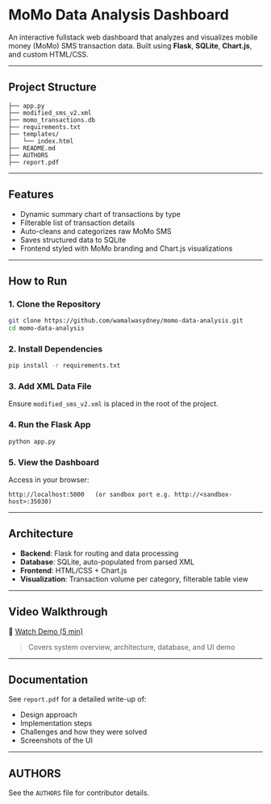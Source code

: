 # MoMo Data Analysis Dashboard

An interactive fullstack web dashboard that analyzes and visualizes mobile money (MoMo) SMS transaction data. Built using **Flask**, **SQLite**, **Chart.js**, and custom HTML/CSS.

---

## Project Structure

```
├── app.py                    
├── modified_sms_v2.xml       
├── momo_transactions.db      
├── requirements.txt          
├── templates/
│   └── index.html            
├── README.md                 
├── AUTHORS                   
├── report.pdf                
```

---

## Features

* Dynamic summary chart of transactions by type
* Filterable list of transaction details
* Auto-cleans and categorizes raw MoMo SMS
* Saves structured data to SQLite
* Frontend styled with MoMo branding and Chart.js visualizations

---

## How to Run

### 1. Clone the Repository

```bash
git clone https://github.com/wamalwasydney/momo-data-analysis.git
cd momo-data-analysis
```

### 2. Install Dependencies

```bash
pip install -r requirements.txt
```

### 3. Add XML Data File

Ensure `modified_sms_v2.xml` is placed in the root of the project.

### 4. Run the Flask App

```bash
python app.py
```

### 5. View the Dashboard

Access in your browser:

```
http://localhost:5000   (or sandbox port e.g. http://<sandbox-host>:35030)
```

---

## Architecture

* **Backend**: Flask for routing and data processing
* **Database**: SQLite, auto-populated from parsed XML
* **Frontend**: HTML/CSS + Chart.js
* **Visualization**: Transaction volume per category, filterable table view

---

## Video Walkthrough

🎥 [Watch Demo (5 min)]([https://youtu.be/YOUR_VIDEO_LINK](https://youtu.be/PDU2pZnkqnE))

> Covers system overview, architecture, database, and UI demo

---

## Documentation

See `report.pdf` for a detailed write-up of:

* Design approach
* Implementation steps
* Challenges and how they were solved
* Screenshots of the UI

---

## AUTHORS

See the `AUTHORS` file for contributor details.
